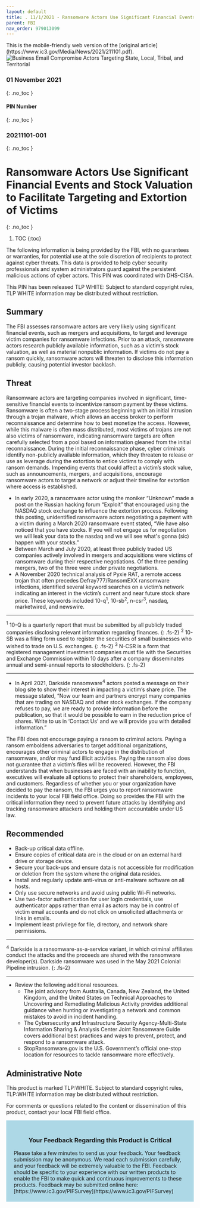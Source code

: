 ```yaml
---
layout: default
title: . 11/1/2021 - Ransomware Actors Use Significant Financial Events and Stock Valuation to Facilitate Targeting and Extortion of Victims  
parent: FBI 
nav_order: 979013099 
---
```

<style>
.dont-break-out {
  /* These are technically the same, but use both */
  overflow-wrap: break-word;
  word-wrap: break-word;

  -ms-word-break: break-all;
  /* This is the dangerous one in WebKit, as it breaks things wherever */
  word-break: break-all;
  /* Instead use this non-standard one: */
  word-break: break-word;
}
</style>

<div class="dont-break-out" markdown="1">
This is the mobile-friendly web version of the [original article](https://www.ic3.gov/Media/News/2021/211101.pdf).

<img src="https://statics.bsafes.com/images/publications/pin-2021-1101-001-ransomware-actors-use-significant-financial-events-and-stock-valuation-to-facilitate-targeting-and-extortion-of-victims.png" alt="Business Email Compromise Actors Targeting State, Local, Tribal, and Territorial" style="display:block; margin:0 auto">

### 01 November 2021
{: .no_toc }
#### PIN Number
{: .no_toc }
### 20211101-001 
{: .no_toc }  
# Ransomware Actors Use Significant Financial Events and Stock Valuation to Facilitate Targeting and Extortion of Victims 
{: .no_toc }

1. TOC
{:toc}

The following information is being provided by the FBI, with no guarantees or warranties, for potential use at the sole discretion of recipients to protect against cyber threats. This data is provided to help cyber security professionals and system administrators guard against the persistent malicious actions of cyber actors. This PIN was coordinated with DHS-CISA.  

This PIN has been released TLP WHITE: Subject to standard copyright rules, TLP WHITE information may be distributed without restriction.

## Summary
The FBI assesses ransomware actors are very likely using significant financial events, such as mergers and acquisitions, to target and leverage victim companies for ransomware infections. Prior to an attack, ransomware actors research publicly available information, such as a victim’s stock valuation, as well as material nonpublic information. If victims do not pay a ransom quickly, ransomware actors will threaten to disclose this information publicly, causing potential investor backlash.

## Threat 
Ransomware actors are targeting companies involved in significant, time-sensitive financial events to incentivize ransom payment by these victims. Ransomware is often a two-stage process beginning with an initial intrusion through a trojan malware, which allows an access broker to perform reconnaissance and determine how to best monetize the access. However, while this malware is often mass distributed, most victims of trojans are not also victims of ransomware, indicating ransomware targets are often carefully selected from a pool based on information gleaned from the initial reconnaissance. During the initial reconnaissance phase, cyber criminals identify non-publicly available information, which they threaten to release or use as leverage during the extortion to entice victims to comply with ransom demands.  Impending events that could affect a victim’s stock value, such as announcements, mergers, and acquisitions, encourage ransomware actors to target a network or adjust their timeline for extortion where access is established. 

- In early 2020, a ransomware actor using the moniker “Unknown” made a post on the Russian hacking forum “Exploit” that encouraged using the NASDAQ stock exchange to influence the extortion process. Following this posting, unidentified ransomware actors negotiating a payment with a victim during a March 2020 ransomware event stated, “We have also noticed that you have stocks. If you will not engage us for negotiation we will leak your data to the nasdaq and we will see what's gonna (sic) happen with your stocks.”
- Between March and July 2020, at least three publicly traded US companies actively involved in mergers and acquisitions were victims of ransomware during their respective negotiations. Of the three pending mergers, two of the three were under private negotiations.
- A November 2020 technical analysis of Pyxie RAT, a remote access trojan that often precedes Defray777/RansomEXX ransomware infections, identified several keyword searches on a victim’s network indicating an interest in the victim’s current and near future stock share price. These keywords included 10-q<sup>1</sup>, 10-sb<sup>2</sup>, n-csr<sup>3</sup>, nasdaq, marketwired, and newswire.

***
<sup>1</sup> 10-Q is a quarterly report that must be submitted by all publicly traded companies disclosing relevant information regarding finances.
{: .fs-2}
<sup>2</sup> 10-SB was a filing form used to register the securities of small businesses who wished to trade on U.S. exchanges.
{: .fs-2}
<sup>3</sup> N-CSR is a form that registered management investment companies must file with the Securities and Exchange Commission within 10 days after a company disseminates annual and semi-annual reports to stockholders.
{: .fs-2}
***

- In April 2021, Darkside ransomware<sup>4</sup> actors posted a message on their blog site to show their interest in impacting a victim’s share price. The message stated, “Now our team and partners encrypt many companies that are trading on NASDAQ and other stock exchanges. If the company refuses to pay, we are ready to provide information before the publication, so that it would be possible to earn in the reduction price of shares.  Write to us in ‘Contact Us’ and we will provide you with detailed information.”

The FBI does not encourage paying a ransom to criminal actors. Paying a ransom emboldens
adversaries to target additional organizations, encourages other criminal actors to engage in
the distribution of ransomware, and/or may fund illicit activities. Paying the ransom also does
not guarantee that a victim’s files will be recovered. However, the FBI understands that when
businesses are faced with an inability to function, executives will evaluate all options to protect
their shareholders, employees, and customers. Regardless of whether you or your organization
have decided to pay the ransom, the FBI urges you to report ransomware incidents to your local
FBI field office. Doing so provides the FBI with the critical information they need to prevent
future attacks by identifying and tracking ransomware attackers and holding them accountable
under US law.

## Recommended
- Back-up critical data offline.
- Ensure copies of critical data are in the cloud or on an external hard drive or storage device.
- Secure your back-ups and ensure data is not accessible for modification or deletion from
the system where the original data resides.
- Install and regularly update anti-virus or anti-malware software on all hosts.
- Only use secure networks and avoid using public Wi-Fi networks.
- Use two-factor authentication for user login credentials, use authenticator apps rather than email as actors may be in control of victim email accounts and do not click on unsolicited attachments or links in emails.
- Implement least privilege for file, directory, and network share permissions. 

***
<sup>4</sup> Darkside is a ransomware-as-a-service variant, in which criminal affiliates conduct the attacks and the proceeds are shared with the ransomware developer(s). Darkside ransomware was used in the May 2021 Colonial Pipeline intrusion.
{: .fs-2}
***

- Review the following additional resources.
    - The joint advisory from Australia, Canada, New Zealand, the United Kingdom, and the United States on Technical Approaches to Uncovering and Remediating Malicious Activity provides additional guidance when hunting or investigating a network and common mistakes to avoid in incident handling.
    - The Cybersecurity and Infrastructure Security Agency-Multi-State Information Sharing & Analysis Center Joint Ransomware Guide covers additional best practices and ways to prevent, protect, and respond to a ransomware attack.
    - StopRansomware.gov is the U.S. Government’s official one-stop location for resources to tackle ransomware more effectively.

## Administrative Note
This product is marked TLP:WHITE. Subject to standard copyright rules, TLP:WHITE information may be distributed without restriction.  

For comments or questions related to the content or dissemination of this product, contact your local FBI field office.

<div style="background-color:lightblue; padding:20px" markdown="1"> 
<h3 style="text-align:center">Your Feedback Regarding this Product is Critical</h3>
Please take a few minutes to send us your feedback. Your feedback
submission may be anonymous. We read each submission carefully, and your
feedback will be extremely valuable to the FBI. Feedback should be specific to
your experience with our written products to enable the FBI to make quick
and continuous improvements to these products. Feedback may be
submitted online here: [https://www.ic3.gov/PIFSurvey](https://www.ic3.gov/PIFSurvey)
</div>
</div>
